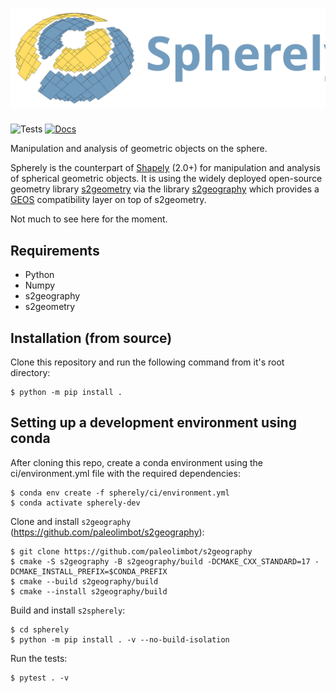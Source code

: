 # ![spherely](docs/_static/spherely_logo.svg)

![Tests](https://github.com/benbovy/spherely/actions/workflows/run-tests.yaml/badge.svg)
[![Docs](https://readthedocs.org/projects/spherely/badge/?version=latest)](https://spherely.readthedocs.io)

Manipulation and analysis of geometric objects on the sphere.

Spherely is the counterpart of [Shapely](https://github.com/shapely/shapely)
(2.0+) for manipulation and analysis of spherical geometric objects. It is using
the widely deployed open-source geometry library
[s2geometry](https://github.com/google/s2geometry) via the library
[s2geography](https://github.com/paleolimbot/s2geography) which provides a
[GEOS](https://libgeos.org) compatibility layer on top of s2geometry.

Not much to see here for the moment.

## Requirements

- Python
- Numpy
- s2geography
- s2geometry

## Installation (from source)

Clone this repository and run the following command from it's root directory:

```
$ python -m pip install .
```

## Setting up a development environment using conda

After cloning this repo, create a conda environment using the
ci/environment.yml file with the required dependencies:

```
$ conda env create -f spherely/ci/environment.yml
$ conda activate spherely-dev
```

Clone and install `s2geography` (https://github.com/paleolimbot/s2geography):

```
$ git clone https://github.com/paleolimbot/s2geography
$ cmake -S s2geography -B s2geography/build -DCMAKE_CXX_STANDARD=17 -DCMAKE_INSTALL_PREFIX=$CONDA_PREFIX
$ cmake --build s2geography/build
$ cmake --install s2geography/build
```

Build and install `s2spherely`:

```
$ cd spherely
$ python -m pip install . -v --no-build-isolation
```

Run the tests:

```
$ pytest . -v
```
